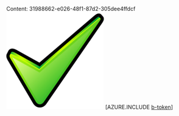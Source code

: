 Content: 31988662-e026-48f1-87d2-305dee4ffdcf![image](b94c33ea-e409-44d7-9b8f-40a2f928e0d1.png)
[AZURE.INCLUDE [b-token](7bf058a8-239d-4f67-9981-cd0686c2eb83.md)]
